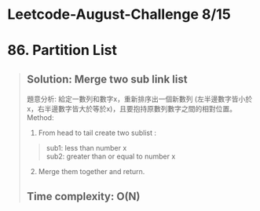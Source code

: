 # Leetcode-August-Challenge 8/15
# 86. Partition List
> ## Solution: Merge two sub link list
> 題意分析: 給定一數列和數字x，重新排序出一個新數列 (左半邊數字皆小於x，右半邊數字皆大於等於x)，且要抱持原數列數字之間的相對位置。  
> Method:
> 1. From head to tail create two sublist :
>> sub1: less than number x  
>> sub2: greater than or equal to number x
> 2. Merge them together and return.  
> ## Time complexity: O(N)
